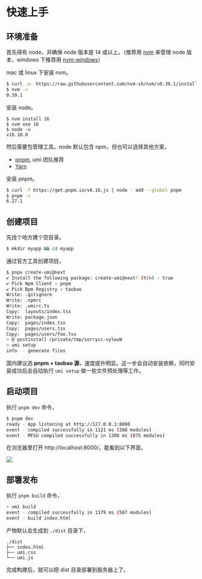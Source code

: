 # 快速上手

## 环境准备

首先得有 node，并确保 node 版本是 14 或以上。（推荐用 [nvm](https://github.com/nvm-sh/nvm) 来管理 node 版本，windows 下推荐用 [nvm-windows](https://github.com/coreybutler/nvm-windows)）

mac 或 linux 下安装 nvm。

```bash
$ curl -o- https://raw.githubusercontent.com/nvm-sh/nvm/v0.39.1/install.sh | bash
$ nvm -v
0.39.1
```

安装 node。

```
$ nvm install 16
$ nvm use 16
$ node -v
v16.10.0
```

然后需要包管理工具。node 默认包含 npm，但也可以选择其他方案，

* [pnpm](https://pnpm.io/installation), umi 团队推荐
* [Yarn](https://yarnpkg.com/getting-started/install)

安装 pnpm。

```bash
$ curl -f https://get.pnpm.io/v6.16.js | node - add --global pnpm
$ pnpm -v
6.27.1
```

## 创建项目

先找个地方建个空目录。

```bash
$ mkdir myapp && cd myapp
```

通过官方工具创建项目，

```bash
$ pnpx create-umi@next
✔ Install the following package: create-umi@next? (Y/n) · true
✔ Pick Npm Client › pnpm
✔ Pick Bpm Registry › taobao
Write: .gitignore
Write: .npmrc
Write: .umirc.ts
Copy:  layouts/index.tsx
Write: package.json
Copy:  pages/index.tsx
Copy:  pages/users.tsx
Copy:  pages/users/foo.tsx
> @ postinstall /private/tmp/sorrycc-vylwuW
> umi setup
info  - generate files
```

国内建议选 **pnpm + taobao 源**，速度提升明显。这一步会自动安装依赖，同时安装成功后会自动执行 `umi setup` 做一些文件预处理等工作。

## 启动项目

执行 `pnpm dev` 命令，

```bash
$ pnpm dev
ready - App listening at http://127.0.0.1:8000
event - compiled successfully in 1121 ms (388 modules)
event - MFSU compiled successfully in 1308 ms (875 modules)
```

在浏览器里打开 http://localhost:8000/，能看到以下界面，

![](https://img.alicdn.com/imgextra/i3/O1CN01Kri1JF1d1CHKBH3gh_!!6000000003675-2-tps-1372-1298.png)

## 部署发布

执行 `pnpm build` 命令，

```bash
> umi build
event - compiled successfully in 1179 ms (567 modules)
event - build index.html
```

产物默认会生成到 `./dist` 目录下，

```
./dist
├── index.html
├── umi.css
└── umi.js
```

完成构建后，就可以把 dist 目录部署到服务器上了。
